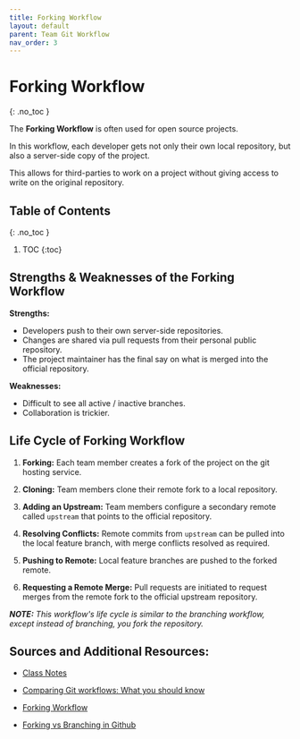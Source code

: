 ```yaml
---
title: Forking Workflow
layout: default
parent: Team Git Workflow
nav_order: 3
---
```


<!-- prettier-ignore-start -->

# Forking Workflow
{: .no_toc }

The **Forking Workflow** is often used for open source projects. 

In this workflow, each developer gets not only their own local repository, but also a server-side copy of the project.

This allows for third-parties to work on a project without giving access to write on the original repository.

## Table of Contents
{: .no_toc }

1. TOC
{:toc}

<!-- prettier-ignore-end -->

## Strengths & Weaknesses of the Forking Workflow

**Strengths:**
- Developers push to their own server-side repositories.
- Changes are shared via pull requests from their personal public repository.
- The project maintainer has the final say on what is merged into the official repository.

**Weaknesses:**
- Difficult to see all active / inactive branches.
- Collaboration is trickier.

## Life Cycle of Forking Workflow

1. **Forking:** Each team member creates a fork of the project on the git hosting service.

2. **Cloning:** Team members clone their remote fork to a local repository.

3. **Adding an Upstream:** Team members configure a secondary remote called `upstream` that points to the official repository.

4. **Resolving Conflicts:** Remote commits from `upstream` can be pulled into the local feature branch, with merge conflicts resolved as required.

5. **Pushing to Remote:** Local feature branches are pushed to the forked remote.

6. **Requesting a Remote Merge:** Pull requests are initiated to request merges from the remote fork to the official upstream repository.

_**NOTE:** This workflow's life cycle is similar to the branching workflow, except instead of branching, you fork the repository._

## Sources and Additional Resources:

- [Class Notes](https://stungeye.github.io/Software-Development-And-Documentation-1/03-git-team-collaboration/index.html#26)

- [Comparing Git workflows: What you should know](https://www.atlassian.com/git/tutorials/comparing-workflows)

- [Forking Workflow](https://www.atlassian.com/git/tutorials/comparing-workflows/forking-workflow)

- [Forking vs Branching in Github](https://stackoverflow.com/questions/3611256/forking-vs-branching-in-github)
